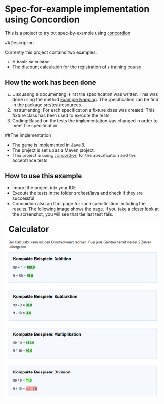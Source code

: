 # Spec-for-example implementation using Concordion

This is a project to try out spec-by-example using [concordion](http://concordion.org)

##Description

Currently this project contains two examples:

* A basic calculator
* The discount calculation for the registration of a training course

## How the work has been done

1. Discussing & documenting: First the specification was written. This was done using the method [Example Mapping](https://cucumber.io/blog/2015/12/08/example-mapping-introduction). The specification can be find in the package src/test/resources.
2. Instrumenting: For each specification a fixture class was created. This fixture class has been used to execute the tests
3. Coding: Based on the tests the implementation was changed in order to meet the specification.

##The implementation

* The game is implemented in Java 8.
* The project is set up as a Maven project.
* This project is using [concordion](http://concordion.org) for the specification and the acceptance tests

## How to use this example

* Import the project into your IDE
* Execute the tests in the folder src/test/java and check if they are successful
* Concordion also an html page for each specification including the results. The following image shows the page. If you take a closer look at the screenshot, you will see that the last test fails.

![screenshot](https://github.com/mo-schubert/concordion-example/blob/master/doc/images/screenshot-calculator-spec.PNG)
